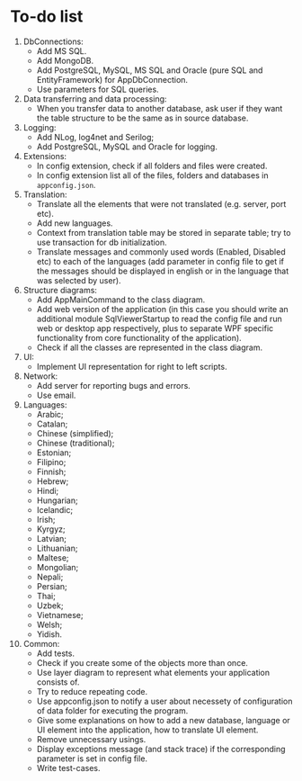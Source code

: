 # To-do list 

1. DbConnections:
    - Add MS SQL. 
    - Add MongoDB. 
    - Add PostgreSQL, MySQL, MS SQL and Oracle (pure SQL and EntityFramework) for AppDbConnection. 
    - Use parameters for SQL queries. 
2. Data transferring and data processing: 
    - When you transfer data to another database, ask user if they want the table structure to be the same as in source database.  
3. Logging: 
    - Add NLog, log4net and Serilog; 
    - Add PostgreSQL, MySQL and Oracle for logging. 
4. Extensions: 
    - In config extension, check if all folders and files were created. 
    - In config extension list all of the files, folders and databases in `appconfig.json`. 
5. Translation: 
    - Translate all the elements that were not translated (e.g. server, port etc). 
    - Add new languages. 
    - Context from translation table may be stored in separate table; try to use transaction for db initialization. 
    - Translate messages and commonly used words (Enabled, Disabled etc) to each of the languages (add parameter in config file to get if the messages should be displayed in english or in the language that was selected by user). 
6. Structure diagrams:
    - Add AppMainCommand to the class diagram. 
    - Add web version of the application (in this case you should write an additional module SqlViewerStartup to read the config file and run web or desktop app respectively, plus to separate WPF specific functionality from core functionality of the application). 
    - Check if all the classes are represented in the class diagram. 
7. UI: 
    - Implement UI representation for right to left scripts. 
8. Network: 
    - Add server for reporting bugs and errors. 
    - Use email. 
9. Languages: 
    - Arabic; 
    - Catalan; 
    - Chinese (simplified); 
    - Chinese (traditional); 
    - Estonian; 
    - Filipino; 
    - Finnish; 
    - Hebrew; 
    - Hindi; 
    - Hungarian; 
    - Icelandic; 
    - Irish; 
    - Kyrgyz; 
    - Latvian; 
    - Lithuanian; 
    - Maltese; 
    - Mongolian; 
    - Nepali; 
    - Persian; 
    - Thai; 
    - Uzbek;  
    - Vietnamese;  
    - Welsh; 
    - Yidish. 
10. Common: 
    - Add tests. 
    - Check if you create some of the objects more than once.
    - Use layer diagram to represent what elements your application consists of. 
    - Try to reduce repeating code. 
    - Use appconfig.json to notify a user about necessety of configuration of data folder for executing the program. 
    - Give some explanations on how to add a new database, language or UI element into the application, how to translate UI element. 
    - Remove unnecessary usings. 
    - Display exceptions message (and stack trace) if the corresponding parameter is set in config file. 
    - Write test-cases. 
